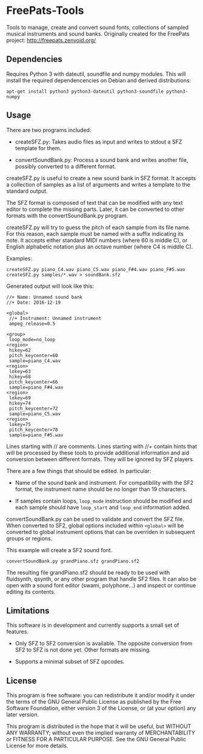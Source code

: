 # FreePats-Tools

Tools to manage, create and convert sound fonts, collections of sampled
musical instruments and sound banks. Originally created for the FreePats
project: http://freepats.zenvoid.org/


## Dependencies

Requires Python 3 with dateutil, soundfile and numpy modules. This will
install the required dependencencies on Debian and derived distributions:

    apt-get install python3 python3-dateutil python3-soundfile python3-numpy


## Usage

There are two programs included:

* createSFZ.py: Takes audio files as input and writes to stdout a SFZ template
for them.

* convertSoundBank.py: Process a sound bank and writes another file, possibly
converted to a different format.


createSFZ.py is useful to create a new sound bank in SFZ format. It accepts a
collection of samples as a list of arguments and writes a template to the
standard output.

The SFZ format is composed of text that can be modified with any text editor
to complete the missing parts. Later, it can be converted to other formats
with the convertSoundBank.py program.

createSFZ.py will try to guess the pitch of each sample from its file name.
For this reason, each sample must be named with a suffix indicating its note.
It accepts either standard MIDI numbers (where 60 is middle C), or English
alphabetic notation plus an octave number (where C4 is middle C).

Examples:

    createSFZ.py piano_C4.wav piano_C5.wav piano_F#4.wav piano_F#5.wav
    createSFZ.py samples/*.wav > soundBank.sfz


Generated output will look like this:

    //+ Name: Unnamed sound bank
    //+ Date: 2016-12-19

    <global>
     //+ Instrument: Unnamed instrument
     ampeg_release=0.5

    <group>
     loop_mode=no_loop
    <region>
     hikey=62
     pitch_keycenter=60
     sample=piano_C4.wav
    <region>
     lokey=63
     hikey=68
     pitch_keycenter=66
     sample=piano_F#4.wav
    <region>
     lokey=69
     hikey=74
     pitch_keycenter=72
     sample=piano_C5.wav
    <region>
     lokey=75
     pitch_keycenter=78
     sample=piano_F#5.wav


Lines starting with // are comments. Lines starting with //+ contain hints
that will be processed by these tools to provide additional information and
aid conversion between different formats. They will be ignored by SFZ players.

There are a few things that should be edited. In particular:

* Name of the sound bank and instrument. For compatibility with the SF2 format,
the instrument name should be no longer than 19 characters.

* If samples contain loops, `loop_mode` instruction should be modified and each
sample should have `loop_start` and `loop_end` information added.


convertSoundBank.py can be used to validate and convert the SFZ file. When
converted to SF2, global options included within `<global>` will be converted
to global instrument options that can be overriden in subsequent groups or
regions.

This example will create a SF2 sound font.

    convertSoundBank.py grandPiano.sfz grandPiano.sf2

The resulting file grandPiano.sf2 should be ready to be used with fluidsynth,
qsynth, or any other program that handle SF2 files. It can also be open with a
sound font editor (swami, polyphone...) and inspect or continue editing its
contents.


## Limitations

This software is in development and currently supports a small set of
features.

* Only SFZ to SF2 conversion is available. The opposite conversion from SF2 to
SFZ is not done yet. Other formats are missing.

* Supports a minimal subset of SFZ opcodes.


## License

This program is free software: you can redistribute it and/or modify it under
the terms of the GNU General Public License as published by the Free Software
Foundation, either version 3 of the License, or (at your option) any later
version.

This program is distributed in the hope that it will be useful, but WITHOUT
ANY WARRANTY; without even the implied warranty of MERCHANTABILITY or FITNESS
FOR A PARTICULAR PURPOSE. See the GNU General Public License for more details.

